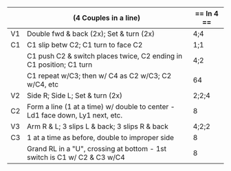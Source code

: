 ||(4 Couples in a line) | == In 4 == |
|-----|----|-----|
|V1| Double fwd & back (2x); Set & turn (2x) |4;4|
|C1| C1 slip betw C2; C1 turn to face C2 |1;1|
||C1 push C2 & switch places twice, C2 ending in C1 position; C1 turn |4;2|
||C1 repeat w/C3; then w/ C4 as C2 w/C3; C2 w/C4, etc |64|
|V2| Side R; Side L; Set & turn (2x) |2;2;4|
|C2| Form a line (1 at a time) w/ double to center - Ld1 face down, Ly1 next, etc. |8|
|V3| Arm R & L; 3 slips L & back; 3 slips R & back |4;2;2|
|C3| 1 at a time as before, double to improper side |8|
||Grand RL in a "U", crossing at bottom - 1st switch is C1 w/ C2 & C3 w/C4 |8|
